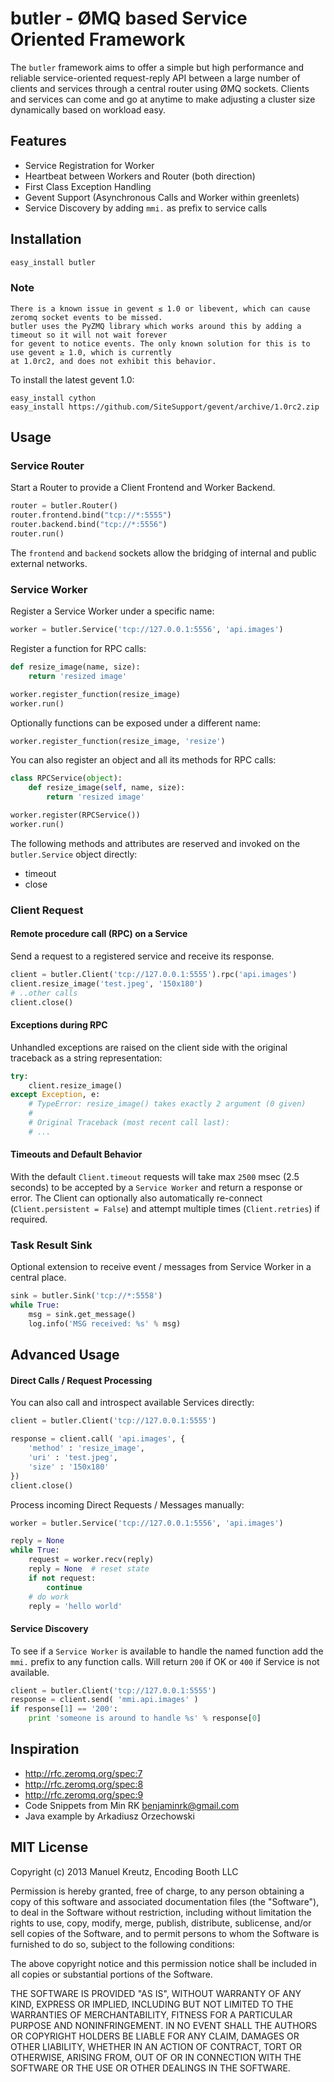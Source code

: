 # butler - ØMQ based Service Oriented Framework

The `butler` framework aims to offer a simple but high performance and reliable
service-oriented request-reply API between a large number of clients and services
through a central router using ØMQ sockets. Clients and services can come
and go at anytime to make adjusting a cluster size dynamically based on workload easy.


## Features

- Service Registration for Worker
- Heartbeat between Workers and Router (both direction)
- First Class Exception Handling
- Gevent Support (Asynchronous Calls and Worker within greenlets)
- Service Discovery by adding `mmi.` as prefix to service calls


## Installation

```python
easy_install butler
```

### Note

    There is a known issue in gevent ≤ 1.0 or libevent, which can cause zeromq socket events to be missed.
    butler uses the PyZMQ library which works around this by adding a timeout so it will not wait forever
    for gevent to notice events. The only known solution for this is to use gevent ≥ 1.0, which is currently
    at 1.0rc2, and does not exhibit this behavior.

To install the latest gevent 1.0:

    easy_install cython
    easy_install https://github.com/SiteSupport/gevent/archive/1.0rc2.zip

## Usage

### Service Router

Start a Router to provide a Client Frontend and Worker Backend.

```python
router = butler.Router()
router.frontend.bind("tcp://*:5555")
router.backend.bind("tcp://*:5556")
router.run()
```

The `frontend` and `backend` sockets allow the bridging of internal and public external networks.

### Service Worker

Register a Service Worker under a specific name:

```python
worker = butler.Service('tcp://127.0.0.1:5556', 'api.images')
```

Register a function for RPC calls:

```python
def resize_image(name, size):
    return 'resized image'

worker.register_function(resize_image)
worker.run()
```

Optionally functions can be exposed under a different name:

```python
worker.register_function(resize_image, 'resize')
```

You can also register an object and all its methods for RPC calls:

```python
class RPCService(object):
    def resize_image(self, name, size):
        return 'resized image'

worker.register(RPCService())
worker.run()
```

The following methods and attributes are reserved and invoked on the `butler.Service` object directly:

* timeout
* close

### Client Request

#### Remote procedure call (RPC) on a Service

Send a request to a registered service and receive its response.

```python
client = butler.Client('tcp://127.0.0.1:5555').rpc('api.images')
client.resize_image('test.jpeg', '150x180')
# ..other calls
client.close()
```

#### Exceptions during RPC

Unhandled exceptions are raised on the client side with the original traceback as a string representation:

```python
try:
    client.resize_image()
except Exception, e:
    # TypeError: resize_image() takes exactly 2 argument (0 given)
    #
    # Original Traceback (most recent call last):
    # ...
```

#### Timeouts and Default Behavior

With the default `Client.timeout` requests will take max `2500` msec (2.5 seconds) to be accepted
by a `Service Worker` and return a response or error. The Client can optionally also automatically
re-connect (`Client.persistent = False`) and attempt multiple times (`Client.retries`) if required.


### Task Result Sink

Optional extension to receive event / messages from Service Worker in a central place.

```python
sink = butler.Sink('tcp://*:5558')
while True:
    msg = sink.get_message()
    log.info('MSG received: %s' % msg)
```


## Advanced Usage

#### Direct Calls / Request Processing

You can also call and introspect available Services directly:

```python
client = butler.Client('tcp://127.0.0.1:5555')

response = client.call( 'api.images', {
    'method' : 'resize_image',
    'uri' : 'test.jpeg',
    'size' : '150x180'
})
client.close()
```

Process incoming Direct Requests / Messages manually:

```python
worker = butler.Service('tcp://127.0.0.1:5556', 'api.images')

reply = None
while True:
    request = worker.recv(reply)
    reply = None  # reset state
    if not request:
        continue
    # do work
    reply = 'hello world'
```

#### Service Discovery

To see if a `Service Worker` is available to handle the named function add the `mmi.` prefix to any function calls. Will return `200` if OK or `400` if Service is not available.

```python
client = butler.Client('tcp://127.0.0.1:5555')
response = client.send( 'mmi.api.images' )
if response[1] == '200':
    print 'someone is around to handle %s' % response[0]
```


## Inspiration

- http://rfc.zeromq.org/spec:7
- http://rfc.zeromq.org/spec:8
- http://rfc.zeromq.org/spec:9
- Code Snippets from Min RK <benjaminrk@gmail.com>
- Java example by Arkadiusz Orzechowski


## MIT License

Copyright (c) 2013 Manuel Kreutz, Encoding Booth LLC

Permission is hereby granted, free of charge, to any person obtaining a copy of this software and associated documentation files (the "Software"), to deal in the Software without restriction, including without limitation the rights to use, copy, modify, merge, publish, distribute, sublicense, and/or sell copies of the Software, and to permit persons to whom the Software is furnished to do so, subject to the following conditions:

The above copyright notice and this permission notice shall be included in all copies or substantial portions of the Software.

THE SOFTWARE IS PROVIDED "AS IS", WITHOUT WARRANTY OF ANY KIND, EXPRESS OR IMPLIED, INCLUDING BUT NOT LIMITED TO THE WARRANTIES OF MERCHANTABILITY, FITNESS FOR A PARTICULAR PURPOSE AND NONINFRINGEMENT. IN NO EVENT SHALL THE AUTHORS OR COPYRIGHT HOLDERS BE LIABLE FOR ANY CLAIM, DAMAGES OR OTHER LIABILITY, WHETHER IN AN ACTION OF CONTRACT, TORT OR OTHERWISE, ARISING FROM, OUT OF OR IN CONNECTION WITH THE SOFTWARE OR THE USE OR OTHER DEALINGS IN THE SOFTWARE.
